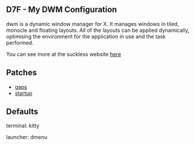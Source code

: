 ## D7F - My DWM Configuration

dwm is a dynamic window manager for X. It manages windows in tiled, monocle and floating layouts. All of the layouts can be applied dynamically, optimising the environment for the application in use and the task performed.

You can see more at the suckless website [here](https://dwm.suckless.org/)

## Patches

- [gaps](https://dwm.suckless.org/patches/fullgaps/)
- [startup](https://dwm.suckless.org/patches/autostart/)

## Defaults

terminal: kitty

launcher: dmenu
